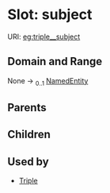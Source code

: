 
# Slot: subject




URI: [eg:triple__subject](http://w3id.org/ontogpt/environmental-metagenome/triple__subject)


## Domain and Range

None &#8594;  <sub>0..1</sub> [NamedEntity](NamedEntity.md)

## Parents


## Children


## Used by

 * [Triple](Triple.md)
